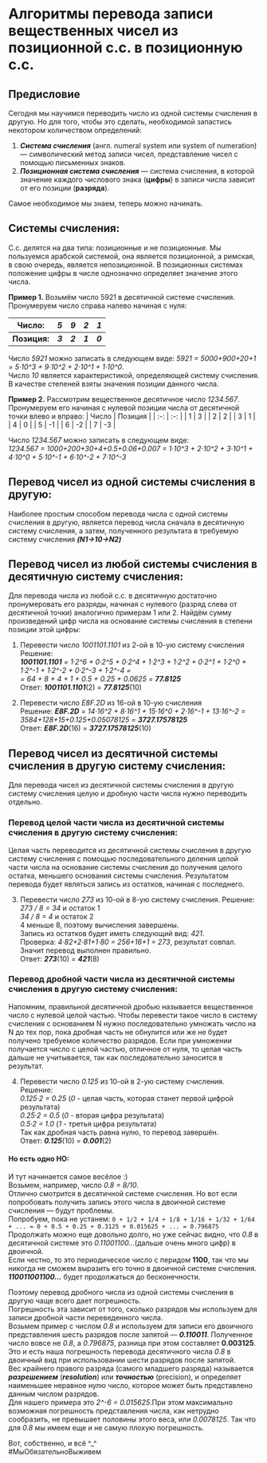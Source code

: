 # Алгоритмы перевода записи вещественных чисел из позиционной с.с. в позиционную с.с.

## Предисловие
Сегодня мы научимся переводить число из одной системы счисления в другую. Но для того, чтобы это сделать, необходимой запастись некотором количеством определений:<br/>
  1) ___Система счисления___ (англ. numeral system или system of numeration) — символический метод записи чисел, представление чисел с помощью письменных знаков.<br/>
  2) ___Позиционная система счисления___ — система счисления, в которой значение каждого числового знака (__цифры__) в записи числа зависит от его позиции (__разряда__).<br/>


Самое необходимое мы знаем, теперь можно начинать.

## Системы счисления:
С.с. делятся на два типа: позиционные и не позиционные. 
Мы пользуемся арабской системой, она является позиционной, а римская, в свою очередь, является непозиционной.
В позиционных системах положение цифры в числе однозначно определяет значение этого числа.<br/>

__Пример 1.__ Возьмём число 5921 в десятичной системе счисления. Пронумеруем число справа налево начиная с нуля:

| __Число:__ | *5* | *9* | *2* | *1* |
|----------------|---------|---------|---------|----------------|
| __Позиция:__ | __*3*__ | __*2*__ | __*1*__ | __*0*__ |

Число *5921* можно записать в следующем виде: *5921 = 5000+900+20+1 = 5·10^3 + 9·10^2 + 2·10^1 + 1·10^0*.<br/>
Число *10* является характеристикой, определяющей систему счисления. В качестве степеней взяты значения позиции данного числа.<br/>

__Пример 2.__ Рассмотрим вещественное десятичное число *1234.567*. Пронумеруем его начиная с нулевой позиции числа от десятичной точки влево и вправо:
| Число | Позиция |
| :-: | :-: |
|  1  |  3  |
|  2  |  2  |
|  3  |  1  |
|  4  |  0  |
|  5  |  -1 |
|  6  |  -2 |
|  7  |  -3 |
  
Число *1234.567* можно записать в следующем виде:<br/>
*1234.567 = 1000+200+30+4+0.5+0.06+0.007 = 1·10^3 + 2·10^2 + 3·10^1 + 4·10^0 + 5·10^-1 + 6·10^-2 + 7·10^-3*

## Перевод чисел из одной системы счисления в другую:

Наиболее простым способом перевода числа с одной системы счисления в другую, является перевод числа сначала в 
десятичную систему счисления, а затем, полученного результата в требуемую систему счисления ___(N1->10->N2)___

## Перевод чисел из любой системы счисления в десятичную систему счисления:

Для перевода числа из любой c.c. в десятичную достаточно пронумеровать его разряды, начиная с нулевого (разряд слева от десятичной точки) 
аналогично примерам 1 или 2. Найдём сумму произведений цифр числа на основание системы счисления в степени позиции этой цифры:<br/>

1. Перевести число *1001101.1101* из 2-ой в 10-ую систему счисления<br/>
Решение:<br/>
___1001101.1101___ *= 1·2^6 + 0·2^5 + 0·2^4 + 1·2^3 + 1·2^2 + 0·2^1 + 1·2^0 + 1·2^-1 + 1·2^-2 + 0·2^-3 + 1·2^-4 =*<br/> 
            *= 64 + 8 + 4 + 1 + 0.5 + 0.25 + 0.0625 =*  ___77.8125___<br/>
Ответ: ___1001101.1101___(2) = ___77.8125___(10)<br/>

2. Перевести число *E8F.2D* из 16-ой в 10-ую счисления<br/>
Решение: ___E8F.2D___ *= 14·16^2 + 8·16^1 + 15·16^0 + 2·16^-1 + 13·16^-2 = 3584+128+15+0.125+0.05078125 =* ___3727.17578125___<br/>
Ответ: ___E8F.2D___(16) = ___3727.17578125___(10)

## Перевод чисел из десятичной системы счисления в другую систему счисления:
Для перевода чисел из десятичной системы счисления в другую систему счисления целую и дробную части числа нужно переводить отдельно.

### Перевод целой части числа из десятичной системы счисления в другую систему счисления:
Целая часть переводится из десятичной системы счисления в другую систему счисления с помощью последовательного деления целой части числа на основание системы счисления до получения целого остатка, меньшего основания системы счисления. Результатом перевода будет являться запись из остатков, начиная с последнего.

3. Перевести число *273* из 10-ой в 8-ую систему счисления.
Решение:<br/>
*273 / 8 = 34* и остаток 1<br/> 
*34 / 8 = 4* и остаток 2<br/> 
4 меньше 8, поэтому вычисления завершены.<br/> 
Запись из остатков будет иметь следующий вид: *421*.<br/>
Проверка: *4·82+2·81+1·80 = 256+16+1 = 273*, результат совпал. Значит перевод выполнен правильно.<br/>
Ответ: ___273___(10) = ___421___(8)

### Перевод дробной части числа из десятичной системы счисления в другую систему счисления:

Напомним, правильной десятичной дробью называется вещественное число с нулевой целой частью. Чтобы перевести такое число в систему счисления с основанием N
нужно последовательно умножать число на N до тех пор, пока дробная часть не обнулится или же не будет получено требуемое количество разрядов. 
Если при умножении получается число с целой частью, отличное от нуля, то целая часть дальше не учитывается, так как последовательно заносится в результат.

4. Перевести число *0.125* из 10-ой в 2-ую систему счисления.<br/>
Решение: <br/>
*0.125·2 = 0.25* (*0* - целая часть, которая станет первой цифрой результата)<br/>
*0.25·2 = 0.5* (*0* - вторая цифра результата)<br/>
*0.5·2 = 1.0* (*1* - третья цифра результата)<br/>
Так как дробная часть равна нулю, то перевод завершён.<br/>
Ответ: ___0.125___(10) = ___0.001___(2)

#### Но есть одно НО:

И тут начинается самое весёлое :) <br/>
Возьмем, например, число *0.8 = 8/10*. <br/>
Отлично смотрится в десятичной системе счисления. Но вот если попробовать получить запись этого числа в двоичной системе счисления — будут проблемы. <br/>
Попробуем, пока не устанем: ``0 + 1/2 + 1/4 + 1/8 + 1/16 + 1/32 + 1/64 + ... = 0 + 0.5 + 0.25 + 0.3125 + 0.015625 + ... = 0.796875``<br/>
Продолжать можно еще довольно долго, но уже сейчас видно, что *0.8* в десятичной системе это *0.11001100...*(дальше очень много цифр) в двоичной. <br/>
Если честно, то это периодическое число с перидом __1100__, так что мы никогда не сможем выразить его точно в двоичной системе счисления. 
___110011001100...___ будет продолжаться до бесконечности.<br/>

Поэтому перевод дробного числа из одной системы счисления в другую чаще всего дает погрешность.<br/> 
Погрешность эта зависит от того, сколько разрядов мы используем для записи дробной части переведенного числа. <br/>
Возьмем пример с числом *0.8* и используем для записи его двоичного представления шесть разрядов после запятой — ___0.110011___. 
Полученное число вовсе не *0.8*, а *0.796875*, разница при этом составляет __0.003125__. 
Это и есть наша погрешность перевода десятичного числа *0.8* в двоичный вид при использовании шести разрядов после запятой.<br/>
Вес крайнего правого разряда (самого младшего разряда) называется ___разрешением___ (___resolution___) или ___точностью___ (precision),
и определяет наименьшее неравное нулю число, которое может быть представлено данным числом разрядов.<br/> 
Для нашего примера это *2^-6 = 0.015625*.При этом максимально возможная погрешность представления числа, как нетрудно сообразить, не превышает половины этого веса, или *0.0078125*. 
Так что для *0.8* мы имеем еще и не самую плохую погрешность.

Вот, собственно, и всё ^_^<br/> 
#МыОбязательноВыживем
